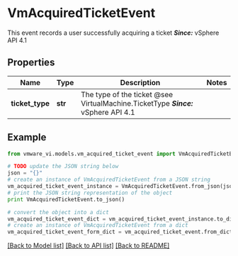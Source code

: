 # VmAcquiredTicketEvent

This event records a user successfully acquiring a ticket  ***Since:*** vSphere API 4.1 

## Properties
Name | Type | Description | Notes
------------ | ------------- | ------------- | -------------
**ticket_type** | **str** | The type of the ticket @see VirtualMachine.TicketType  ***Since:*** vSphere API 4.1  | 

## Example

```python
from vmware_vi.models.vm_acquired_ticket_event import VmAcquiredTicketEvent

# TODO update the JSON string below
json = "{}"
# create an instance of VmAcquiredTicketEvent from a JSON string
vm_acquired_ticket_event_instance = VmAcquiredTicketEvent.from_json(json)
# print the JSON string representation of the object
print VmAcquiredTicketEvent.to_json()

# convert the object into a dict
vm_acquired_ticket_event_dict = vm_acquired_ticket_event_instance.to_dict()
# create an instance of VmAcquiredTicketEvent from a dict
vm_acquired_ticket_event_form_dict = vm_acquired_ticket_event.from_dict(vm_acquired_ticket_event_dict)
```
[[Back to Model list]](../README.md#documentation-for-models) [[Back to API list]](../README.md#documentation-for-api-endpoints) [[Back to README]](../README.md)


